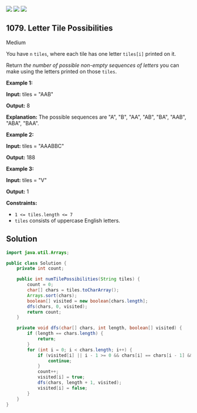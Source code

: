 [![](https://img.shields.io/github/stars/javadev/LeetCode-in-Java?label=Stars&style=flat-square)](https://github.com/javadev/LeetCode-in-Java)
[![](https://img.shields.io/github/forks/javadev/LeetCode-in-Java?label=Fork%20me%20on%20GitHub%20&style=flat-square)](https://github.com/javadev/LeetCode-in-Java/fork)
[![](https://img.shields.io/badge/-LeetCode%20in%20Kotlin-blue?style=flat-square)](https://github.com/javadev/LeetCode-in-Kotlin)

## 1079\. Letter Tile Possibilities

Medium

You have `n` `tiles`, where each tile has one letter `tiles[i]` printed on it.

Return _the number of possible non-empty sequences of letters_ you can make using the letters printed on those `tiles`.

**Example 1:**

**Input:** tiles = "AAB"

**Output:** 8

**Explanation:** The possible sequences are "A", "B", "AA", "AB", "BA", "AAB", "ABA", "BAA".

**Example 2:**

**Input:** tiles = "AAABBC"

**Output:** 188

**Example 3:**

**Input:** tiles = "V"

**Output:** 1

**Constraints:**

*   `1 <= tiles.length <= 7`
*   `tiles` consists of uppercase English letters.

## Solution

```java
import java.util.Arrays;

public class Solution {
    private int count;

    public int numTilePossibilities(String tiles) {
        count = 0;
        char[] chars = tiles.toCharArray();
        Arrays.sort(chars);
        boolean[] visited = new boolean[chars.length];
        dfs(chars, 0, visited);
        return count;
    }

    private void dfs(char[] chars, int length, boolean[] visited) {
        if (length == chars.length) {
            return;
        }
        for (int i = 0; i < chars.length; i++) {
            if (visited[i] || i - 1 >= 0 && chars[i] == chars[i - 1] && !visited[i - 1]) {
                continue;
            }
            count++;
            visited[i] = true;
            dfs(chars, length + 1, visited);
            visited[i] = false;
        }
    }
}
```